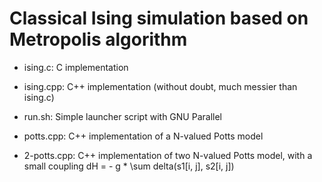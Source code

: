 # Classical Ising simulation based on Metropolis algorithm

- ising.c: C implementation
- ising.cpp: C++ implementation (without doubt, much messier than ising.c)
- run.sh: Simple launcher script with GNU Parallel

- potts.cpp: C++ implementation of a N-valued Potts model
- 2-potts.cpp: C++ implementation of two N-valued Potts model, with a small coupling dH = - g * \sum delta(s1[i, j], s2[i, j])
